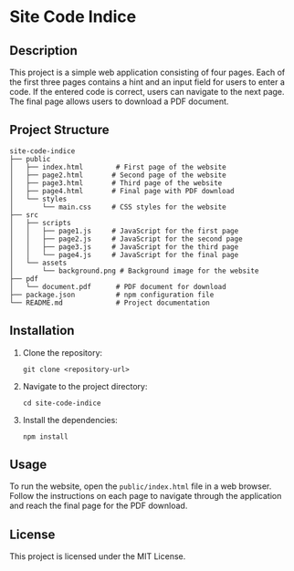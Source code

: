 # Site Code Indice

## Description
This project is a simple web application consisting of four pages. Each of the first three pages contains a hint and an input field for users to enter a code. If the entered code is correct, users can navigate to the next page. The final page allows users to download a PDF document.

## Project Structure
```
site-code-indice
├── public
│   ├── index.html        # First page of the website
│   ├── page2.html       # Second page of the website
│   ├── page3.html       # Third page of the website
│   ├── page4.html       # Final page with PDF download
│   └── styles
│       └── main.css     # CSS styles for the website
├── src
│   ├── scripts
│   │   ├── page1.js     # JavaScript for the first page
│   │   ├── page2.js     # JavaScript for the second page
│   │   ├── page3.js     # JavaScript for the third page
│   │   └── page4.js     # JavaScript for the final page
│   └── assets
│       └── background.png # Background image for the website
├── pdf
│   └── document.pdf      # PDF document for download
├── package.json          # npm configuration file
└── README.md             # Project documentation
```

## Installation
1. Clone the repository:
   ```
   git clone <repository-url>
   ```
2. Navigate to the project directory:
   ```
   cd site-code-indice
   ```
3. Install the dependencies:
   ```
   npm install
   ```

## Usage
To run the website, open the `public/index.html` file in a web browser. Follow the instructions on each page to navigate through the application and reach the final page for the PDF download.

## License
This project is licensed under the MIT License.